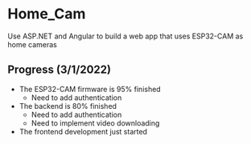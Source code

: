 # Home_Cam
Use ASP.NET and Angular to build a web app that uses ESP32-CAM as home cameras
## Progress (3/1/2022)
- The ESP32-CAM firmware is 95% finished
  - Need to add authentication
- The backend is 80% finished
  - Need to add authentication
  - Need to implement video downloading
- The frontend development just started
